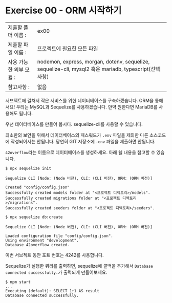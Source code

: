 # Exercise 00 - ORM 시작하기

|                         |                                                                                                        |
| :---------------------- | ------------------------------------------------------------------------------------------------------ |
| 제출할 폴더 이름 :      | ex00                                                                                                   |
| 제출할 파일 이름 :      | 프로젝트에 필요한 모든 파일                                                                            |
| 사용 가능한 외부 모듈 : | nodemon, express, morgan, dotenv, sequelize, sequelize-cli, mysql2 혹은 mariadb, typescript(선택 사항) |
| 참고사항 :              | 없음                                                                                                   |

서브젝트에 걸쳐서 작은 서비스를 위한 데이터베이스를 구축하겠습니다. ORM을 통해서요! 우리는 MySQL과 Sequelize를 사용하겠습니다. 만약 원한다면 MariaDB를 사용해도 됩니다.

우선 데이터베이스를 만들어 봅시다. sequelize-cli를 사용할 수 있습니다.

최소한의 보안을 위해서 데이터베이스의 패스워드가 `.env` 파일을 제외한 다른 소스코드에 작성되어서는 안됩니다. 당연히 GIT 저장소에 `.env` 파일을 제출하면 안됩니다.

`42overflow`라는 이름으로 데이터베이스를 생성하세요. 아래 쉘 내용을 참고할 수 있습니다.

```shell
$ npx sequelize init

Sequelize CLI [Node: (Node 버전), CLI: (CLI 버전), ORM: (ORM 버전)]

Created "config/config.json"
Successfully created models folder at "<프로젝트 디렉토리>/models".
Successfully created migrations folder at "<프로젝트 디렉토리>/migrations".
Successfully created seeders folder at "<프로젝트 디렉토리>/seeders".

$ npx sequelize db:create

Sequelize CLI [Node: (Node 버전), CLI: (CLI 버전), ORM: (ORM 버전)]

Loaded configuration file "config/config.json".
Using environment "development".
Database 42overflow created.
```

이번 서브젝트 동안 포트 번호는 4242를 사용합니다.

Sequelize가 실행한 쿼리를 출력하면, sequelize에 콜백을 추가해서 `Database connected successfully.`가 출력되게 만들어보세요.

```shell
$ npm start
...
Executing (default): SELECT 1+1 AS result
Database connected successfully.
```
